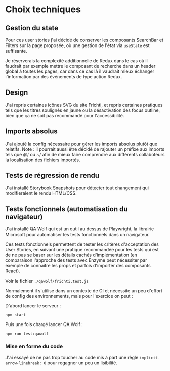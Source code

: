# Choix techniques

## Gestion du state

Pour ces user stories j'ai décidé de conserver les composants SearchBar et Filters
sur la page proposée, où une gestion de l'état via `useState` est suffisante.

Je réserverais la complexité additionnelle de Redux dans le cas où il faudrait par
exemple mettre le composant de recherche dans un header global à toutes les pages,
car dans ce cas là il vaudrait mieux échanger l'information par des événements de
type action Redux.

## Design

J'ai repris certaines icônes SVG du site Frichti, et repris certaines pratiques tels
que les titres soulignés en jaune ou la désactivation des focus outline, bien que
ça ne soit pas recommandé pour l'accessibilité.

## Imports absolus

J'ai ajouté la config nécessaire pour gérer les imports absolus plutôt que relatifs.
Note : il pourrait aussi être décidé de rajouter un préfixe aux imports tels que @/ ou ~/ afin
de mieux faire comprendre aux différents collaboteurs la localisation des fichiers importés.

## Tests de régression de rendu

J'ai installé Storybook Snapshots pour détecter tout changement
qui modifieraient le rendu HTML/CSS.

## Tests fonctionnels (automatisation du navigateur)

J'ai installé QA Wolf qui est un outil au dessus de Playwright, la librairie
Microsoft pour automatiser les tests fonctionnels dans un navigateur.

Ces tests fonctionnels permettent de tester les critères d'acceptation des User
Stories, en suivant une pratique recommandée pour les tests qui est de ne pas
se baser sur les détails cachés d'implémentation (en comparaison l'approche des
tests avec Enzyme peut nécessiter par exemple de connaitre les props et
parfois d'importer des composants React).

Voir le fichier `./qawolf/frichti.test.js`

Normalement il s'utilise dans un contexte de CI et nécessite un peu d'effort de
config des environnements, mais pour l'exercice on peut :

D'abord lancer le serveur :

```
npm start
```

Puis une fois chargé lancer QA Wolf :

```
npm run test:qawolf
```

### Mise en forme du code

J'ai essayé de ne pas trop toucher au code mis à part une règle
`implicit-arrow-linebreak: 0` pour regagner un peu un lisibilité.
